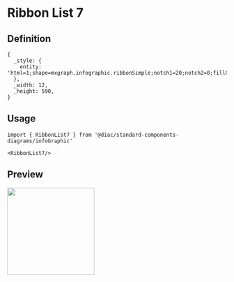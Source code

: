 # Ribbon List 7

## Definition

```
{
  _style: { 
    entity: 'html=1;shape=mxgraph.infographic.ribbonSimple;notch1=20;notch2=0;fillColor=#12AAB5;strokeColor=none;shadow=1;',
  },
  _width: 12,
  _height: 590,
}
```

## Usage

```
import { RibbonList7 } from '@diac/standard-components-diagrams/infoGraphic'

<RibbonList7/>
```

## Preview

<img src="./ribbon-list-7.png" width="200"/>
